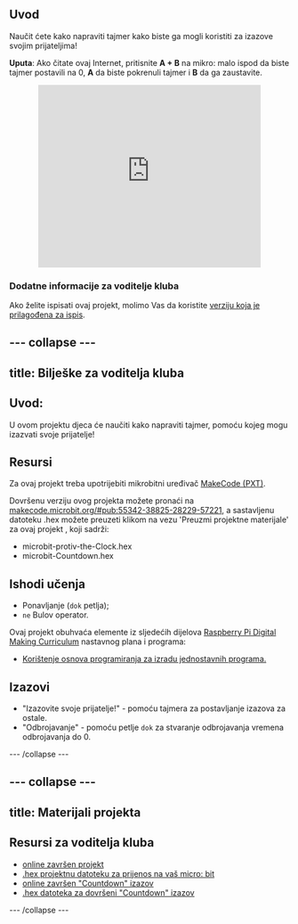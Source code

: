## Uvod

Naučit ćete kako napraviti tajmer kako biste ga mogli koristiti za izazove svojim prijateljima!

**Uputa**: Ako čitate ovaj Internet, pritisnite **A + B** na mikro: malo ispod da biste tajmer postavili na 0, **A** da biste pokrenuli tajmer i **B** da ga zaustavite.

<div class="trinket" style="width:400px;margin: 0 auto;">
<div style="position:relative;height:0;padding-bottom:81.97%;overflow:hidden;"><iframe style="position:absolute;top:0;left:0;width:100%;height:100%;" src="https://makecode.microbit.org/---run?id=_iRqcVkfXiffq" allowfullscreen="allowfullscreen" sandbox="allow-popups allow-scripts allow-same-origin" frameborder="0"></iframe></div>
</div>

### Dodatne informacije za voditelje kluba

Ako želite ispisati ovaj projekt, molimo Vas da koristite [verziju koja je prilagođena za ispis](https://projects.raspberrypi.org/en/projects/against-the-clock/print).

## \--- collapse \---

## title: Bilješke za voditelja kluba

## Uvod:

U ovom projektu djeca će naučiti kako napraviti tajmer, pomoću kojeg mogu izazvati svoje prijatelje!

## Resursi

Za ovaj projekt treba upotrijebiti mikrobitni uređivač [MakeCode (PXT)](http://jumpto.cc/pxt-new).

Dovršenu verziju ovog projekta možete pronaći na [makecode.microbit.org/#pub:55342-38825-28229-57221](https://makecode.microbit.org/#pub:55342-38825-28229-57221), a sastavljenu datoteku .hex možete preuzeti klikom na vezu 'Preuzmi projektne materijale' za ovaj projekt , koji sadrži:

* microbit-protiv-the-Clock.hex
* microbit-Countdown.hex

## Ishodi učenja

* Ponavljanje (`dok` petlja);
* `ne` Bulov operator.

Ovaj projekt obuhvaća elemente iz sljedećih dijelova [Raspberry Pi Digital Making Curriculum](http://rpf.io/curriculum) nastavnog plana i programa:

* [Korištenje osnova programiranja za izradu jednostavnih programa.](https://www.raspberrypi.org/curriculum/programming/creator)

## Izazovi

* "Izazovite svoje prijatelje!" - pomoću tajmera za postavljanje izazova za ostale.
* "Odbrojavanje" - pomoću petlje `dok` za stvaranje odbrojavanja vremena odbrojavanja do 0.

\--- /collapse \---

## \--- collapse \---

## title: Materijali projekta

## Resursi za voditelja kluba

* [online završen projekt](https://makecode.microbit.org/#pub:55342-38825-28229-57221)
* [.hex projektnu datoteku za prijenos na vaš micro: bit](resources/microbit-Against-the-Clock.hex)
* [online završen "Countdown" izazov](https://makecode.microbit.org/#pub:69636-14914-13941-21768)
* [.hex datoteka za dovršeni "Countdown" izazov](resources/microbit-Countdown.hex)

\--- /collapse \---